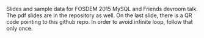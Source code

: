 Slides and sample data for FOSDEM 2015 MySQL and Friends devroom talk. The pdf slides are in the repository as well. On the last slide, there is a QR code pointing to this github repo. In order to avoid infinite loop, follow that only once. 
